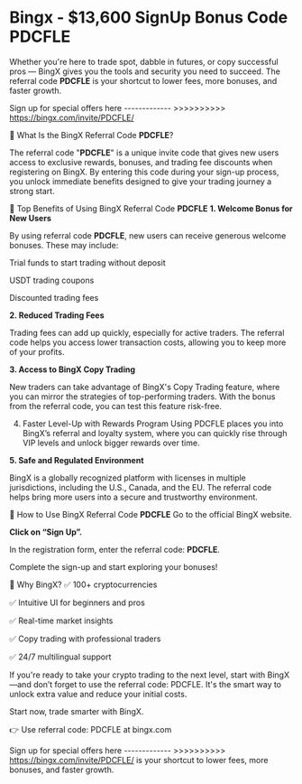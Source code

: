# Bingx - $13,600 SignUp Bonus Code PDCFLE


Whether you're here to trade spot, dabble in futures, or copy successful pros — BingX gives you the tools and security you need to succeed. The referral code **PDCFLE** is your shortcut to lower fees, more bonuses, and faster growth.


Sign up for special offers here  ------------- >>>>>>>>>>  https://bingx.com/invite/PDCFLE/


🔑 What Is the BingX Referral Code **PDCFLE**?

The referral code "**PDCFLE**" is a unique invite code that gives new users access to exclusive rewards, bonuses, and trading fee discounts when registering on BingX. By entering this code during your sign-up process, you unlock immediate benefits designed to give your trading journey a strong start.

🚀 Top Benefits of Using BingX Referral Code **PDCFLE**
**1. Welcome Bonus for New Users**

By using referral code **PDCFLE**, new users can receive generous welcome bonuses. These may include:

Trial funds to start trading without deposit

USDT trading coupons

Discounted trading fees

**2. Reduced Trading Fees**

Trading fees can add up quickly, especially for active traders. The referral code helps you access lower transaction costs, allowing you to keep more of your profits.

**3. Access to BingX Copy Trading**

New traders can take advantage of BingX's Copy Trading feature, where you can mirror the strategies of top-performing traders. With the bonus from the referral code, you can test this feature risk-free.

4. Faster Level-Up with Rewards Program
Using PDCFLE places you into BingX’s referral and loyalty system, where you can quickly rise through VIP levels and unlock bigger rewards over time.

**5. Safe and Regulated Environment**

BingX is a globally recognized platform with licenses in multiple jurisdictions, including the U.S., Canada, and the EU. The referral code helps bring more users into a secure and trustworthy environment.

📝 How to Use BingX Referral Code **PDCFLE**
Go to the official BingX website.

**Click on “Sign Up”.**

In the registration form, enter the referral code: **PDCFLE**.

Complete the sign-up and start exploring your bonuses!

🎯 Why BingX?
✅ 100+ cryptocurrencies

✅ Intuitive UI for beginners and pros

✅ Real-time market insights

✅ Copy trading with professional traders

✅ 24/7 multilingual support


If you're ready to take your crypto trading to the next level, start with BingX—and don’t forget to use the referral code: PDCFLE. It's the smart way to unlock extra value and reduce your initial costs.

Start now, trade smarter with BingX.

👉 Use referral code: PDCFLE at bingx.com


Sign up for special offers here  ------------- >>>>>>>>>>  https://bingx.com/invite/PDCFLE/ is your shortcut to lower fees, more bonuses, and faster growth.




